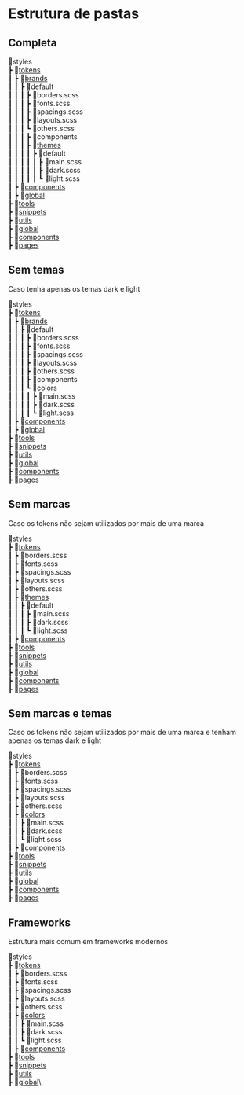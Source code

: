 # Estrutura de pastas

## Completa

📂styles\
┣ 📂[tokens](tokens.md)\
┃ ┣ 📂[brands](tokens#brands)\
┃ ┃ ┣ 📂default\
┃ ┃ ┃ ┣ 📜borders.scss\
┃ ┃ ┃ ┣ 📜fonts.scss\
┃ ┃ ┃ ┣ 📜spacings.scss\
┃ ┃ ┃ ┣ 📜layouts.scss\
┃ ┃ ┃ ┗ 📜others.scss\
┃ ┃ ┃ ┣ 📁components\
┃ ┃ ┃ ┣ 📂[themes](tokens#themes)\
┃ ┃ ┃ ┃ ┣ 📂default\
┃ ┃ ┃ ┃ ┃ ┣ 📜main.scss\
┃ ┃ ┃ ┃ ┃ ┣ 📜dark.scss\
┃ ┃ ┃ ┃ ┃ ┗ 📜light.scss\
┃ ┣ 📂[components](tokens#components)\
┃ ┣ 📂[global](tokens#global)\
┣ 📂[tools](tools.md)\
┣ 📂[snippets](snippets.md)\
┣ 📂[utils](utils.md)\
┣ 📂[global](global.md)\
┣ 📂[components](components.md)\
┣ 📂[pages](pages.md)

## Sem temas
Caso tenha apenas os temas dark e light

📂styles\
┣ 📂[tokens](tokens.md)\
┃ ┣ 📂[brands](tokens#brands)\
┃ ┃ ┣ 📂default\
┃ ┃ ┃ ┣ 📜borders.scss\
┃ ┃ ┃ ┣ 📜fonts.scss\
┃ ┃ ┃ ┣ 📜spacings.scss\
┃ ┃ ┃ ┣ 📜layouts.scss\
┃ ┃ ┃ ┣ 📜others.scss\
┃ ┃ ┃ ┣ 📁components\
┃ ┃ ┃ ┗ 📂[colors](tokens#themes)\
┃ ┃ ┃ ┃ ┣ 📜main.scss\
┃ ┃ ┃ ┃ ┣ 📜dark.scss\
┃ ┃ ┃ ┃ ┗ 📜light.scss\
┃ ┣ 📂[components](tokens#components)\
┃ ┣ 📂[global](tokens#global)\
┣ 📂[tools](tools.md)\
┣ 📂[snippets](snippets.md)\
┣ 📂[utils](utils.md)\
┣ 📂[global](global.md)\
┣ 📂[components](components.md)\
┣ 📂[pages](pages.md)

## Sem marcas
Caso os tokens não sejam utilizados por mais de uma marca

📂styles\
┣ 📂[tokens](tokens.md)\
┃ ┣ 📜borders.scss\
┃ ┣ 📜fonts.scss\
┃ ┣ 📜spacings.scss\
┃ ┣ 📜layouts.scss\
┃ ┣ 📜others.scss\
┃ ┣ 📂[themes](tokens#themes)\
┃ ┃ ┣ 📂default\
┃ ┃ ┃ ┣ 📜main.scss\
┃ ┃ ┃ ┣ 📜dark.scss\
┃ ┃ ┃ ┗ 📜light.scss\
┃ ┣ 📂[components](tokens#components)\
┣ 📂[tools](tools.md)\
┣ 📂[snippets](snippets.md)\
┣ 📂[utils](utils.md)\
┣ 📂[global](global.md)\
┣ 📂[components](components.md)\
┣ 📂[pages](pages.md)

## Sem marcas e temas
Caso os tokens não sejam utilizados por mais de uma marca e tenham apenas os temas dark e light

📂styles\
┣ 📂[tokens](tokens.md)\
┃ ┣ 📜borders.scss\
┃ ┣ 📜fonts.scss\
┃ ┣ 📜spacings.scss\
┃ ┣ 📜layouts.scss\
┃ ┣ 📜others.scss\
┃ ┣ 📂[colors](tokens#themes)\
┃ ┃ ┣ 📜main.scss\
┃ ┃ ┣ 📜dark.scss\
┃ ┃ ┗ 📜light.scss\
┃ ┣ 📂[components](tokens#components)\
┣ 📂[tools](tools.md)\
┣ 📂[snippets](snippets.md)\
┣ 📂[utils](utils.md)\
┣ 📂[global](global.md)\
┣ 📂[components](components.md)\
┣ 📂[pages](pages.md)

## Frameworks
Estrutura mais comum em frameworks modernos

📂styles\
┣ 📂[tokens](tokens.md)\
┃ ┣ 📜borders.scss\
┃ ┣ 📜fonts.scss\
┃ ┣ 📜spacings.scss\
┃ ┣ 📜layouts.scss\
┃ ┣ 📜others.scss\
┃ ┣ 📂[colors](tokens#themes)\
┃ ┃ ┣ 📜main.scss\
┃ ┃ ┣ 📜dark.scss\
┃ ┃ ┗ 📜light.scss\
┃ ┣ 📂[components](tokens#components)\
┣ 📂[tools](tools.md)\
┣ 📂[snippets](snippets.md)\
┣ 📂[utils](utils.md)\
┣ 📂[global](global.md)\